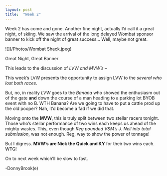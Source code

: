 ```yaml
---
layout: post
title:  "Week 2"
---
```


Week 2 has come and gone. Another fine night, actually I’d call it a great night, of skiing. 
We saw the arrival of the long delayed Wombat sponsor banner to kick off the night of great success… Well, maybe not great.

![](/Photos/Wombat Shack.jpeg)
<figcaption>Great Night, Great Banner</figcaption>
 
This leads to the discussion of *LVW and MVW’s* –
 
This week’s LVW presents the opportunity to assign LVW to the *several who lost both races*.
 
But, no, in reality *LVW* goes to the *Banana* who showed the enthusiasm out of the gate **and** down the course of a man heading to a parking lot BYOB event 
with no B. WTH Banana? Are we going to have to put a cattle prod up the old pooper? Nah, it’d become a fad if we did that.
 
Moving onto the **MVW**, this is truly split between two stellar racers tonight. Those who’s stellar performance of two wins each keeps us ahead of the 
mighty wastes. This, even though *Reg pounded VSM’s J. Neil into total submission*, was not enough. Reg, way to show the power of tonnage!
 
But I digress. **MVW’s are Nick the Quick and KY** for their two wins each. WTG!
 
On to next week which’ll be slow to fast.
 
-DonnyBrook(e)
